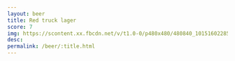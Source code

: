 ```yaml
---
layout: beer
title: Red truck lager
score: 7
img: https://scontent.xx.fbcdn.net/v/t1.0-0/p480x480/480840_10151602285148745_827571703_n.jpg?oh=2043f8ce6845a051733a15c40007e8d7&oe=590B5C26
desc: 
permalink: /beer/:title.html
---
```

